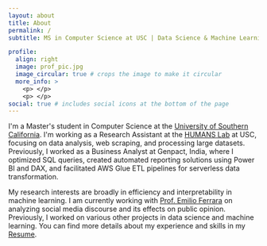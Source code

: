 ```yaml
---
layout: about
title: About
permalink: /
subtitle: MS in Computer Science at USC | Data Science & Machine Learning Enthusiast

profile:
  align: right
  image: prof_pic.jpg
  image_circular: true # crops the image to make it circular
  more_info: > 
    <p> </p>
    <p> </p>
social: true # includes social icons at the bottom of the page
---
```


I'm a Master's student in Computer Science at the [University of Southern California](https://www.usc.edu/).
I'm working as a Research Assistant at the [HUMANS Lab](http://www.emilio.ferrara.name/code/) at USC,
focusing on data analysis, web scraping, and processing large datasets.
Previously, I worked as a Business Analyst at Genpact, India,
where I optimized SQL queries, created automated reporting solutions using Power BI and DAX,
and facilitated AWS Glue ETL pipelines for serverless data transformation.

My research interests are broadly in efficiency and interpretability in machine learning.
I am currently working with [Prof. Emilio Ferrara](https://www.emilio.ferrara.name/)
on analyzing social media discourse and its effects on public opinion.
Previously, I worked on various other projects in data science and machine learning.
You can find more details about my experience and skills in my [Resume](https://drive.google.com/file/d/1xtPTnox3PB5U5IT1zGHbpeNkKsiIKGuG/view?usp=drive_link).

